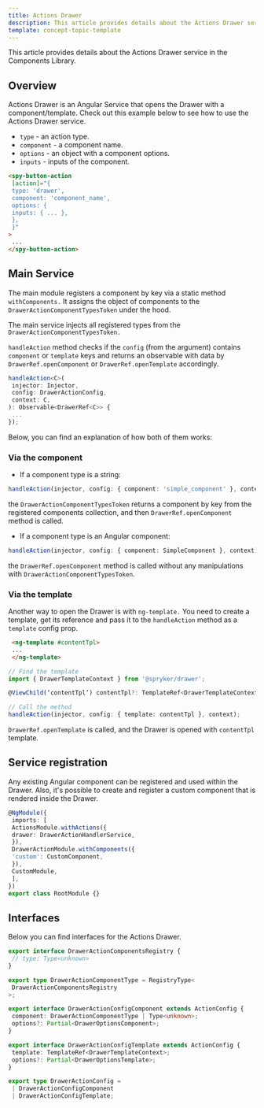 ```yaml
---
title: Actions Drawer
description: This article provides details about the Actions Drawer service in the Components Library.
template: concept-topic-template
---
```


This article provides details about the Actions Drawer service in the Components Library.

## Overview

Actions Drawer is an Angular Service that opens the Drawer with a component/template.
Check out this example below to see how to use the Actions Drawer service.

- `type` - an action type. 
- `component` - a component name. 
- `options` - an object with a component options. 
 - `inputs` - inputs of the component. 

```html
<spy-button-action
 [action]="{
 type: 'drawer',
 component: 'component_name',
 options: {
 inputs: { ... },
 },
 }"
>
 ...
</spy-button-action>
```

## Main Service

The main module registers a component by key via a static method `withComponents.` 
It assigns the object of components to the `DrawerActionComponentTypesToken` under the hood.

The main service injects all registered types from the `DrawerActionComponentTypesToken.`

`handleAction` method checks if the `config` (from the argument) contains `component` or `template` keys and returns an observable with data by `DrawerRef.openComponent` or `DrawerRef.openTemplate` accordingly.

```ts
handleAction<C>(
 injector: Injector,
 config: DrawerActionConfig,
 context: C,
): Observable<DrawerRef<C>> {
 ...
});
```

Below, you can find an explanation of how both of them works:

### Via the component

- If a component type is a string:

```ts
handleAction(injector, config: { component: 'simple_component' }, context);
```

the `DrawerActionComponentTypesToken` returns a component by key from the registered components collection, and then `DrawerRef.openComponent` method is called.

- If a component type is an Angular component:

```ts
handleAction(injector, config: { component: SimpleComponent }, context);
```

the `DrawerRef.openComponent` method is called without any manipulations with `DrawerActionComponentTypesToken`.

### Via the template

Another way to open the Drawer is with `ng-template.` You need to create a template, get its reference and pass it to the `handleAction` method as a `template` config prop.

```html
 <ng-template #contentTpl>
 ...
 </ng-template>
```

```ts
// Find the template
import { DrawerTemplateContext } from '@spryker/drawer';

@ViewChild(‘contentTpl’) contentTpl?: TemplateRef<DrawerTemplateContext>;

// Call the method 
handleAction(injector, config: { template: contentTpl }, context);
```

`DrawerRef.openTemplate` is called, and the Drawer is opened with `contentTpl` template.

## Service registration

Any existing Angular component can be registered and used within the Drawer.
Also, it's possible to create and register a custom component that is rendered inside the Drawer.

```ts
@NgModule({
 imports: [
 ActionsModule.withActions({
 drawer: DrawerActionHandlerService,
 }),
 DrawerActionModule.withComponents({
 'custom': CustomComponent,
 }),
 CustomModule,
 ],
})
export class RootModule {}
```

## Interfaces

Below you can find interfaces for the Actions Drawer.

```ts
export interface DrawerActionComponentsRegistry {
 // type: Type<unknown>
}

export type DrawerActionComponentType = RegistryType<
 DrawerActionComponentsRegistry
>;

export interface DrawerActionConfigComponent extends ActionConfig {
 component: DrawerActionComponentType | Type<unknown>;
 options?: Partial<DrawerOptionsComponent>;
}

export interface DrawerActionConfigTemplate extends ActionConfig {
 template: TemplateRef<DrawerTemplateContext>;
 options?: Partial<DrawerOptionsTemplate>;
}

export type DrawerActionConfig =
 | DrawerActionConfigComponent
 | DrawerActionConfigTemplate;
```